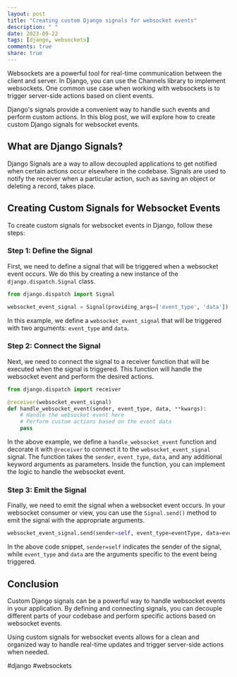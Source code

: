 ```yaml
---
layout: post
title: "Creating custom Django signals for websocket events"
description: " "
date: 2023-09-22
tags: [django, websockets]
comments: true
share: true
---
```


Websockets are a powerful tool for real-time communication between the client and server. In Django, you can use the Channels library to implement websockets. One common use case when working with websockets is to trigger server-side actions based on client events. 

Django's signals provide a convenient way to handle such events and perform custom actions. In this blog post, we will explore how to create custom Django signals for websocket events.

## What are Django Signals?

Django Signals are a way to allow decoupled applications to get notified when certain actions occur elsewhere in the codebase. Signals are used to notify the receiver when a particular action, such as saving an object or deleting a record, takes place.

## Creating Custom Signals for Websocket Events

To create custom signals for websocket events in Django, follow these steps:

### Step 1: Define the Signal

First, we need to define a signal that will be triggered when a websocket event occurs. We do this by creating a new instance of the `django.dispatch.Signal` class.

```python
from django.dispatch import Signal

websocket_event_signal = Signal(providing_args=['event_type', 'data'])
```

In this example, we define a `websocket_event_signal` that will be triggered with two arguments: `event_type` and `data`. 

### Step 2: Connect the Signal

Next, we need to connect the signal to a receiver function that will be executed when the signal is triggered. This function will handle the websocket event and perform the desired actions.

```python
from django.dispatch import receiver

@receiver(websocket_event_signal)
def handle_websocket_event(sender, event_type, data, **kwargs):
    # Handle the websocket event here
    # Perform custom actions based on the event data
    pass
```

In the above example, we define a `handle_websocket_event` function and decorate it with `@receiver` to connect it to the `websocket_event_signal` signal. The function takes the `sender`, `event_type`, `data`, and any additional keyword arguments as parameters. Inside the function, you can implement the logic to handle the websocket event.

### Step 3: Emit the Signal

Finally, we need to emit the signal when a websocket event occurs. In your websocket consumer or view, you can use the `Signal.send()` method to emit the signal with the appropriate arguments.

```python
websocket_event_signal.send(sender=self, event_type=eventType, data=eventData)
```

In the above code snippet, `sender=self` indicates the sender of the signal, while `event_type` and `data` are the arguments specific to the event being triggered.

## Conclusion

Custom Django signals can be a powerful way to handle websocket events in your application. By defining and connecting signals, you can decouple different parts of your codebase and perform specific actions based on websocket events.

Using custom signals for websocket events allows for a clean and organized way to handle real-time updates and trigger server-side actions when needed.

#django #websockets